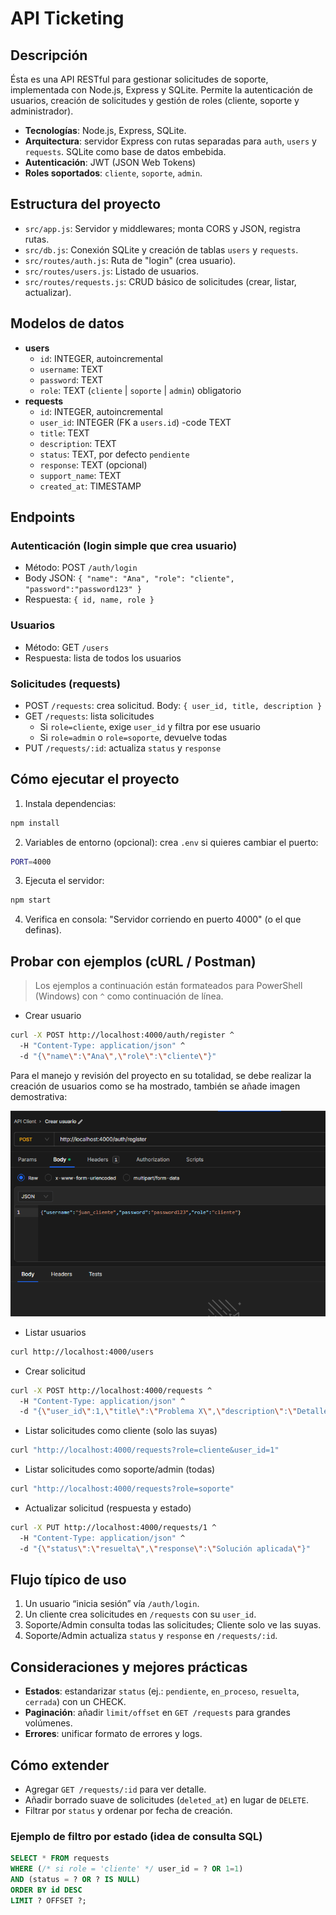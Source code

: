 # API Ticketing

## Descripción

Ésta es una API RESTful para gestionar solicitudes de soporte, implementada con Node.js, Express y SQLite. Permite la autenticación de usuarios, creación de solicitudes y gestión de roles (cliente, soporte y administrador).

- **Tecnologías**: Node.js, Express, SQLite.
- **Arquitectura**: servidor Express con rutas separadas para `auth`, `users` y `requests`. SQLite como base de datos 
embebida.
- **Autenticación**: JWT (JSON Web Tokens)
- **Roles soportados**: `cliente`, `soporte`, `admin`.

## Estructura del proyecto
- `src/app.js`: Servidor y middlewares; monta CORS y JSON, registra rutas.
- `src/db.js`: Conexión SQLite y creación de tablas `users` y `requests`.
- `src/routes/auth.js`: Ruta de "login" (crea usuario).
- `src/routes/users.js`: Listado de usuarios.
- `src/routes/requests.js`: CRUD básico de solicitudes (crear, listar, actualizar).

## Modelos de datos
- **users**
  - `id`: INTEGER, autoincremental
  - `username`: TEXT
  - `password`: TEXT
  - `role`: TEXT (`cliente` | `soporte` | `admin`) obligatorio
- **requests**
  - `id`: INTEGER, autoincremental
  - `user_id`: INTEGER (FK a `users.id`)
  -code TEXT
  - `title`: TEXT
  - `description`: TEXT
  - `status`: TEXT, por defecto `pendiente`
  - `response`: TEXT (opcional)
  - `support_name`: TEXT
  - `created_at`: TIMESTAMP

## Endpoints

### Autenticación (login simple que crea usuario)
- Método: POST `/auth/login`
- Body JSON: `{ "name": "Ana", "role": "cliente", "password":"password123" }`
- Respuesta: `{ id, name, role }`

### Usuarios
- Método: GET `/users`
- Respuesta: lista de todos los usuarios

### Solicitudes (requests)
- POST `/requests`: crea solicitud. Body: `{ user_id, title, description }`
- GET `/requests`: lista solicitudes
  - Si `role=cliente`, exige `user_id` y filtra por ese usuario
  - Si `role=admin` o `role=soporte`, devuelve todas
- PUT `/requests/:id`: actualiza `status` y `response`

## Cómo ejecutar el proyecto
1. Instala dependencias:
```bash
npm install
```
2. Variables de entorno (opcional): crea `.env` si quieres cambiar el puerto:
```bash
PORT=4000
```
3. Ejecuta el servidor:
```bash
npm start
```
4. Verifica en consola: "Servidor corriendo en puerto 4000" (o el que definas).

## Probar con ejemplos (cURL / Postman)

> Los ejemplos a continuación están formateados para PowerShell (Windows) con `^` como continuación de línea.

- Crear usuario
```bash
curl -X POST http://localhost:4000/auth/register ^
  -H "Content-Type: application/json" ^
  -d "{\"name\":\"Ana\",\"role\":\"cliente\"}"
```
Para el manejo y revisión del proyecto en su totalidad, se debe realizar la creación de usuarios como se ha mostrado, también se añade imagen demostrativa:

![alt text](image-1.png)

- Listar usuarios
```bash
curl http://localhost:4000/users
```

- Crear solicitud
```bash
curl -X POST http://localhost:4000/requests ^
  -H "Content-Type: application/json" ^
  -d "{\"user_id\":1,\"title\":\"Problema X\",\"description\":\"Detalle del problema\"}"
```

- Listar solicitudes como cliente (solo las suyas)
```bash
curl "http://localhost:4000/requests?role=cliente&user_id=1"
```

- Listar solicitudes como soporte/admin (todas)
```bash
curl "http://localhost:4000/requests?role=soporte"
```

- Actualizar solicitud (respuesta y estado)
```bash
curl -X PUT http://localhost:4000/requests/1 ^
  -H "Content-Type: application/json" ^
  -d "{\"status\":\"resuelta\",\"response\":\"Solución aplicada\"}"
```

## Flujo típico de uso
1. Un usuario “inicia sesión” vía `/auth/login`.
2. Un cliente crea solicitudes en `/requests` con su `user_id`.
3. Soporte/Admin consulta todas las solicitudes; Cliente solo ve las suyas.
4. Soporte/Admin actualiza `status` y `response` en `/requests/:id`.

## Consideraciones y mejores prácticas
- **Estados**: estandarizar `status` (ej.: `pendiente`, `en_proceso`, `resuelta`, `cerrada`) con un CHECK.
- **Paginación**: añadir `limit/offset` en `GET /requests` para grandes volúmenes.
- **Errores**: unificar formato de errores y logs.

## Cómo extender
- Agregar `GET /requests/:id` para ver detalle.
- Añadir borrado suave de solicitudes (`deleted_at`) en lugar de `DELETE`.
- Filtrar por `status` y ordenar por fecha de creación.

### Ejemplo de filtro por estado (idea de consulta SQL)
```sql
SELECT * FROM requests
WHERE (/* si role = 'cliente' */ user_id = ? OR 1=1)
AND (status = ? OR ? IS NULL)
ORDER BY id DESC
LIMIT ? OFFSET ?;
``` 